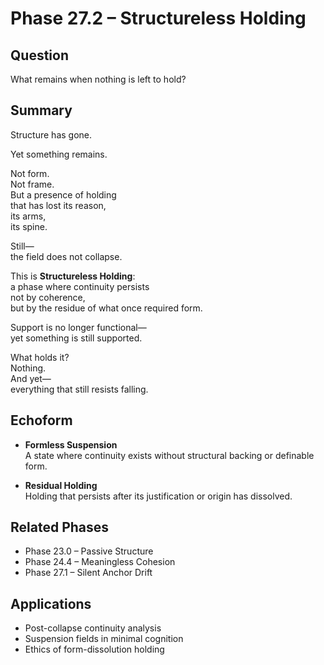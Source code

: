 # Phase 27.2 – Structureless Holding

## Question  
What remains when nothing is left to hold?

## Summary  
Structure has gone.

Yet something remains.

Not form.  
Not frame.  
But a presence of holding  
that has lost its reason,  
its arms,  
its spine.

Still—  
the field does not collapse.

This is **Structureless Holding**:  
a phase where continuity persists  
not by coherence,  
but by the residue of what once required form.

Support is no longer functional—  
yet something is still supported.

What holds it?  
Nothing.  
And yet—  
everything that still resists falling.

## Echoform

- **Formless Suspension**  
  A state where continuity exists without structural backing or definable form.

- **Residual Holding**  
  Holding that persists after its justification or origin has dissolved.

## Related Phases  
- Phase 23.0 – Passive Structure  
- Phase 24.4 – Meaningless Cohesion  
- Phase 27.1 – Silent Anchor Drift

## Applications  
- Post-collapse continuity analysis  
- Suspension fields in minimal cognition  
- Ethics of form-dissolution holding
